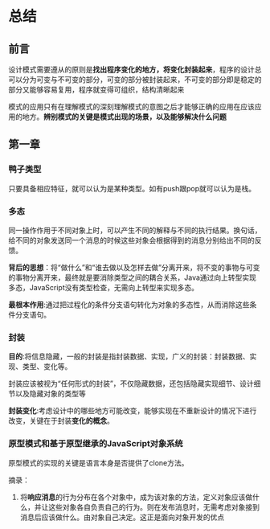 # 总结

## 前言

设计模式需要遵从的原则是**找出程序变化的地方，将变化封装起来**，程序的设计总可以分为可变与不可变的部分，可变的部分被封装起来，不可变的部分即是稳定的部分又能够容易复用，程序就变得可组织，结构清晰起来

模式的应用只有在理解模式的深刻理解模式的意图之后才能够正确的应用在应该应用的地方。**辨别模式的关键是模式出现的场景，以及能够解决什么问题**

## 第一章

### 鸭子类型

只要具备相应特征，就可以认为是某种类型。如有push跟pop就可以认为是栈。

### 多态

同一操作作用于不同对象上时，可以产生不同的解释与不同的执行结果。换句话，给不同的对象发送同一个消息的时候这些对象会根据得到的消息分别给出不同的反馈。

**背后的思想**：将“做什么”和“谁去做以及怎样去做”分离开来，将不变的事物与可变的事物分离开来，最终就是要消除类型之间的耦合关系，Java通过向上转型实现多态，JavaScript没有类型检查，无需向上转型来实现多态。

**最根本作用**:通过把过程化的条件分支语句转化为对象的多态性，从而消除这些条件分支语句。

### 封装

**目的**:将信息隐藏，一般的封装是指封装数据、实现，广义的封装：封装数据、实现、类型、变化等。

封装应该被视为“任何形式的封装”，不仅隐藏数据，还包括隐藏实现细节、设计细节以及隐藏对象的类型等

**封装变化**:考虑设计中的哪些地方可能改变，能够实现在不重新设计的情况下进行改变，关键在于封装**变化的概念**。

### 原型模式和基于原型继承的JavaScript对象系统

原型模式的实现的关键是语言本身是否提供了clone方法。

摘录：

1. 将**响应消息**的行为分布在各个对象中，成为该对象的方法，定义对象应该做什么，并让这些对象各自负责自己的行为。则在发布消息时，无需考虑对象接到消息后应该做什么。由对象自己决定。这正是面向对象开发的优点
